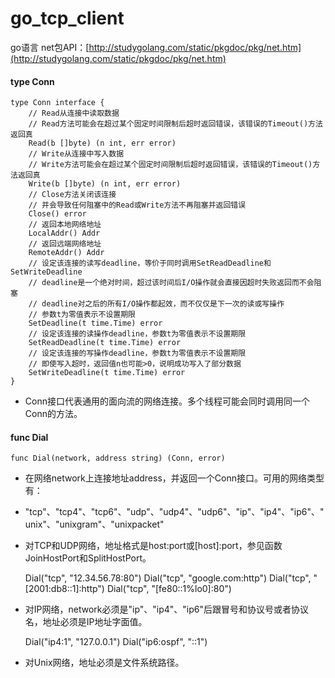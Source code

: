 # go_tcp_client

go语言 net包API：[http://studygolang.com/static/pkgdoc/pkg/net.htm](http://studygolang.com/static/pkgdoc/pkg/net.htm)

#### type Conn
    type Conn interface {
        // Read从连接中读取数据
        // Read方法可能会在超过某个固定时间限制后超时返回错误，该错误的Timeout()方法返回真
        Read(b []byte) (n int, err error)
        // Write从连接中写入数据
        // Write方法可能会在超过某个固定时间限制后超时返回错误，该错误的Timeout()方法返回真
        Write(b []byte) (n int, err error)
        // Close方法关闭该连接
        // 并会导致任何阻塞中的Read或Write方法不再阻塞并返回错误
        Close() error
        // 返回本地网络地址
        LocalAddr() Addr
        // 返回远端网络地址
        RemoteAddr() Addr
        // 设定该连接的读写deadline，等价于同时调用SetReadDeadline和SetWriteDeadline
        // deadline是一个绝对时间，超过该时间后I/O操作就会直接因超时失败返回而不会阻塞
        // deadline对之后的所有I/O操作都起效，而不仅仅是下一次的读或写操作
        // 参数t为零值表示不设置期限
        SetDeadline(t time.Time) error
        // 设定该连接的读操作deadline，参数t为零值表示不设置期限
        SetReadDeadline(t time.Time) error
        // 设定该连接的写操作deadline，参数t为零值表示不设置期限
        // 即使写入超时，返回值n也可能>0，说明成功写入了部分数据
        SetWriteDeadline(t time.Time) error
    }
* Conn接口代表通用的面向流的网络连接。多个线程可能会同时调用同一个Conn的方法。

#### func Dial
    func Dial(network, address string) (Conn, error)

* 在网络network上连接地址address，并返回一个Conn接口。可用的网络类型有：
* "tcp"、"tcp4"、"tcp6"、"udp"、"udp4"、"udp6"、"ip"、"ip4"、"ip6"、"unix"、"unixgram"、"unixpacket"
* 对TCP和UDP网络，地址格式是host:port或[host]:port，参见函数JoinHostPort和SplitHostPort。


    Dial("tcp", "12.34.56.78:80")
    Dial("tcp", "google.com:http")
    Dial("tcp", "[2001:db8::1]:http")
    Dial("tcp", "[fe80::1%lo0]:80")

* 对IP网络，network必须是"ip"、"ip4"、"ip6"后跟冒号和协议号或者协议名，地址必须是IP地址字面值。


    Dial("ip4:1", "127.0.0.1")
    Dial("ip6:ospf", "::1")

* 对Unix网络，地址必须是文件系统路径。

